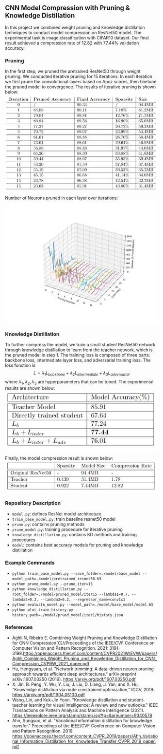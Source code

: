 ## CNN Model Compression with Pruning & Knowledge Distillation
In this project we combined weight pruning and knowledge distillation techniques to conduct model compression on ResNet50 model. The experimental task is image classification with CIFAR10 dataset. Our final result achieved a compression rate of 12.82 with 77.44% validation accuracy. 

### Pruning

In the first step, we pruned the pretrained ResNet50 through weight pruning. We conducted iterative pruning for 15 iterations. In each iteration we first prune the convolutional layers based on Apoz scores, then finetune the pruned model to convergence. The results of iterative pruning is shown below:   
![Iterative Pruning Result](./images/pruning_result.png)

Number of Neurons pruned in each layer over iterations:
![Number of Neurons Pruned](./images/3d_apoz.jpg)

### Knowledge Distillation

To further compress the model, we train a small student ResNet50 network through knowledge distillation to learn from the teacher network, which is the pruned model in step 1. The training loss is composed of three parts: backbone loss, intermediate layer loss, and adversarial training loss. The loss function is 
$$L = \lambda_1L_{backbone} + \lambda_2L_{intermediate} + \lambda_3L_{adversarial}$$
where $\lambda_1, \lambda_2, \lambda_3$ are hyperparameters that can be tuned. The experimental results are shown below: 
![Knowledge Distillation Result](./images/accuracy_result.png)

Finally, the model compression result is shown below:
![Final Model Compression Result](./images/compression_result.png)


### Repository Description
- `model.py`: defines ResNet model architecture
- `train_base_model.py`: train baseline resnet50 model
- `prune.py`: contains pruning methods
- `prune_model.py`: training procedure for iterative pruning
- `knowledge_distillation.py`: contains KD methods and training procedures
- `model`: contains best accuracy models for pruning and knowledge distillation



### Example Commands
- `python train_base_model.py --save_folder=./model/base_model --model_path=./model/pretrained_resnet50.h5`
- `python prune_model.py --prune_iter=15`
- `python knowledge_distillation.py --root_folder=./model/pruned_model/iter15 --lambda1=0.7, --lambda2=0.3, --lambda3=0.2, --regressor_name=conv1x1`
- `python evaluate_model.py --model_path=./model/base_model/model.h5`
- `python plot_train_history.py --history_path=./model/prued_model/iter1/history.json`


### References
- Aghli N, Ribeiro E. Combining Weight Pruning and Knowledge Distillation for CNN Compression[C]//Proceedings of the IEEE/CVF Conference on Computer Vision and Pattern Recognition. 2021: 3191-3198.https://openaccess.thecvf.com/content/CVPR2021W/EVW/papers/Aghli_Combining_Weight_Pruning_and_Knowledge_Distillation_for_CNN_Compression_CVPRW_2021_paper.pdf
- Hu, Hengyuan, et al. "Network trimming: A data-driven neuron pruning approach towards efficient deep architectures." arXiv preprint arXiv:1607.03250 (2016). https://arxiv.org/pdf/1607.03250.pdf 
- X. Jin, B. Peng, Y. Wu, Y. Liu, J. Liu, D. Liang, J. Yan, and X. Hu, “Knowledge distillation via route constrained optimization,” ICCV, 2019. https://arxiv.org/pdf/1904.05100.pdf
- Wang, Lin, and Kuk-Jin Yoon. "Knowledge distillation and student-teacher learning for visual intelligence: A review and new outlooks." IEEE Transactions on Pattern Analysis and Machine Intelligence (2021). https://ieeexplore.ieee.org/stamp/stamp.jsp?tp=&arnumber=9340578
- Ahn, Sungsoo, et al. "Variational information distillation for knowledge transfer." Proceedings of the IEEE/CVF Conference on Computer Vision and Pattern Recognition. 2019. https://openaccess.thecvf.com/content_CVPR_2019/papers/Ahn_Variational_Information_Distillation_for_Knowledge_Transfer_CVPR_2019_paper.pdf 

